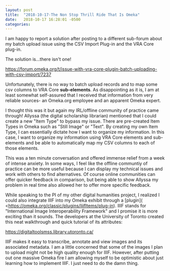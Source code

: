 ```yaml
---
layout: post
title:  "2018-10-17-The Non Stop Thrill Ride That Is Omeka"
date:   2018-10-17 16:28:01 -0500
categories:
---
```


I am happy to report a solution after posting to a different sub-forum about my batch upload issue using the CSV Import Plug-in and the VRA Core plug-in.

The solution is...there isn't one!

https://forum.omeka.org/t/issue-with-vra-core-plugin-batch-uploading-with-csv-import/7237

Unfortunately, there is no way to batch upload records and to map some csv columns to VRA Core **sub-elements**. As disappointing as it is, I am at least somewhat self-assured that I received that information from very reliable sources- an Omeka.org employee and an apparent Omeka expert. 

I thought this was it but again my IRL/offline community of practice came through! Allyssa (the digital scholarship librarian) mentioned that I could create a new "Item Type" to bypass my issue. There are pre-created Item Types in Omeka such as "Still Image" or "Text". By creating my own Item Type, I can essentially dictate how I want to organize my information. In this case, I want to organize my information using VRA Core elements and sub-elements and be able to automatically map my CSV columns to each of those elements. 

This was a ten minute conversation and offered immense relief from a week of intense anxiety. In some ways, I feel like the offline communtiy of practice can be more useful because I can display my technical issues and work with others to find alternatives. Of course online communities can offer quicker feedback in comparison, but being able to show Allyssa my problem in real time also allowed her to offer more specific feedback. 

While speaking to the PI of my other digital humanities project, I realized I could also integrate IIIF into my Omeka exhibit through a [plugin]( <https://omeka.org/classic/plugins/IiifItems/plug-in). IIIF stands for "International Image Interoperability Framework" and I promise it is more exciting than it sounds. The developers at the University of Toronto created this neat walkthrough and quick tutorial of its attributes:

https://digitaltoolsmss.library.utoronto.ca/

IIIF makes it easy to transcribe, annotate and view images and its associated metadata. I am a little concerned that some of the images I plan to upload might not be high quality enough for IIIF. However, after putting out one massive Omeka fire I am allowing myself to be optimistic about just learning how to implement IIIF. I just need to do the damn thing. 

